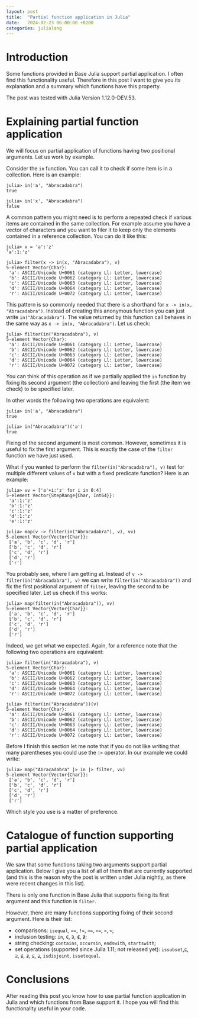 ```yaml
---
layout: post
title:  "Partial function application in Julia"
date:   2024-02-23 06:00:00 +0200
categories: julialang
---
```


# Introduction

Some functions provided in Base Julia support partial application.
I often find this functionality useful.
Therefore in this post I want to give you its explanation and a summary which functions have this property.

The post was tested with Julia Version 1.12.0-DEV.53.

# Explaining partial function application

We will focus on partial application of functions having two positional arguments.
Let us work by example.

Consider the `in` function. You can call it to check if some item is in a collection.
Here is an example:

```
julia> in('a', "Abracadabra")
true

julia> in('x', "Abracadabra")
false
```

A common pattern you might need is to perform a repeated check if various items are contained in the same collection.
For example assume you have a vector of characters and you want to filer it to keep only the elements contained in a reference collection.
You can do it like this:

```
julia> v = 'a':'z'
'a':1:'z'

julia> filter(x -> in(x, "Abracadabra"), v)
5-element Vector{Char}:
 'a': ASCII/Unicode U+0061 (category Ll: Letter, lowercase)
 'b': ASCII/Unicode U+0062 (category Ll: Letter, lowercase)
 'c': ASCII/Unicode U+0063 (category Ll: Letter, lowercase)
 'd': ASCII/Unicode U+0064 (category Ll: Letter, lowercase)
 'r': ASCII/Unicode U+0072 (category Ll: Letter, lowercase)
```

This pattern is so commonly needed that there is a shorthand for `x -> in(x, "Abracadabra")`.
Instead of creating this anonymous function you can just write `in("Abracadabra")`.
The value returned by this function call behaves in the same way as `x -> in(x, "Abracadabra")`.
Let us check:

```
julia> filter(in("Abracadabra"), v)
5-element Vector{Char}:
 'a': ASCII/Unicode U+0061 (category Ll: Letter, lowercase)
 'b': ASCII/Unicode U+0062 (category Ll: Letter, lowercase)
 'c': ASCII/Unicode U+0063 (category Ll: Letter, lowercase)
 'd': ASCII/Unicode U+0064 (category Ll: Letter, lowercase)
 'r': ASCII/Unicode U+0072 (category Ll: Letter, lowercase)
```

You can think of this operation as if we partially applied the `in` function by fixing its second argument
(the collection) and leaving the first (the item we check) to be specified later.

In other words the following two operations are equivalent:

```
julia> in('a', "Abracadabra")
true

julia> in("Abracadabra")('a')
true
```

Fixing of the second argument is most common. However, sometimes it is useful to fix the first argument.
This is exactly the case of the `filter` function we have just used.

What if you wanted to perform the `filter(in("Abracadabra"), v)` test for multiple different values of `v` but with a fixed predicate function?
Here is an example:

```
julia> vv = ['a'+i:'z' for i in 0:4]
5-element Vector{StepRange{Char, Int64}}:
 'a':1:'z'
 'b':1:'z'
 'c':1:'z'
 'd':1:'z'
 'e':1:'z'

julia> map(v -> filter(in("Abracadabra"), v), vv)
5-element Vector{Vector{Char}}:
 ['a', 'b', 'c', 'd', 'r']
 ['b', 'c', 'd', 'r']
 ['c', 'd', 'r']
 ['d', 'r']
 ['r']
```

You probably see, where I am getting at. Instead of `v -> filter(in("Abracadabra"), v)` we can write `filter(in("Abracadabra"))` and fix
the first positional argument of `filter`, leaving the second to be specified later.
Let us check if this works:

```
julia> map(filter(in("Abracadabra")), vv)
5-element Vector{Vector{Char}}:
 ['a', 'b', 'c', 'd', 'r']
 ['b', 'c', 'd', 'r']
 ['c', 'd', 'r']
 ['d', 'r']
 ['r']
```

Indeed, we get what we expected. Again, for a reference note that the following two operations are equivalent:

```
julia> filter(in("Abracadabra"), v)
5-element Vector{Char}:
 'a': ASCII/Unicode U+0061 (category Ll: Letter, lowercase)
 'b': ASCII/Unicode U+0062 (category Ll: Letter, lowercase)
 'c': ASCII/Unicode U+0063 (category Ll: Letter, lowercase)
 'd': ASCII/Unicode U+0064 (category Ll: Letter, lowercase)
 'r': ASCII/Unicode U+0072 (category Ll: Letter, lowercase)

julia> filter(in("Abracadabra"))(v)
5-element Vector{Char}:
 'a': ASCII/Unicode U+0061 (category Ll: Letter, lowercase)
 'b': ASCII/Unicode U+0062 (category Ll: Letter, lowercase)
 'c': ASCII/Unicode U+0063 (category Ll: Letter, lowercase)
 'd': ASCII/Unicode U+0064 (category Ll: Letter, lowercase)
 'r': ASCII/Unicode U+0072 (category Ll: Letter, lowercase)
```

Before I finish this section let me note that if you do not like writing that many parentheses you could use the `|>` operator.
In our example we could write:

```
julia> map("Abracadabra" |> in |> filter, vv)
5-element Vector{Vector{Char}}:
 ['a', 'b', 'c', 'd', 'r']
 ['b', 'c', 'd', 'r']
 ['c', 'd', 'r']
 ['d', 'r']
 ['r']
```

Which style you use is a matter of preference.

# Catalogue of function supporting partial application

We saw that some functions taking two arguments support partial application.
Below I give you a list of all of them that are currently supported (and this is the reason why the post is written under Julia nightly,
as there were recent changes in this list).

There is only one function in Base Julia that supports fixing its first argument and this function is `filter`.

However, there are many functions supporting fixing of their second argument. Here is their list:

* comparisons: `isequal`, `==`, `!=`, `>=`, `<=`, `>`, `<`;
* inclusion testing: `in`, `∈`, `∋`, `∉`, `∌`;
* string checking: `contains`, `occursin`, `endswith`, `startswith`;
* set operations (supported since Julia 1.11; not released yet): `issubset`,`⊆`, `⊇`, `⊈`, `⊉`, `⊊`, `⊋`, `isdisjoint`, `issetequal`.

# Conclusions

After reading this post you know how to use partial function application in Julia and which functions from Base support it.
I hope you will find this functionality useful in your code.
